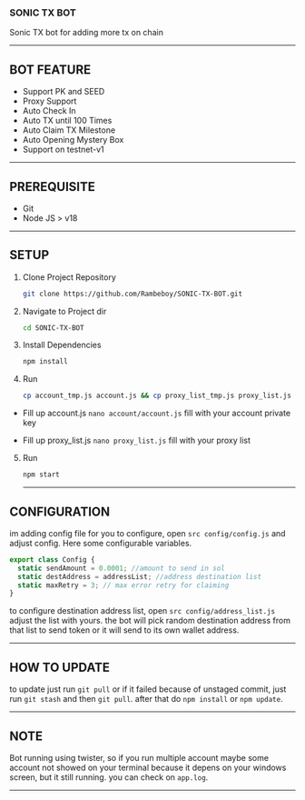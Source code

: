### SONIC TX BOT

Sonic TX bot for adding more tx on chain

---

## BOT FEATURE

- Support PK and SEED
- Proxy Support
- Auto Check In
- Auto TX until 100 Times
- Auto Claim TX Milestone
- Auto Opening Mystery Box
- Support on testnet-v1

---

## PREREQUISITE

- Git
- Node JS > v18

---

## SETUP

1. Clone Project Repository
   ```bash
   git clone https://github.com/Rambeboy/SONIC-TX-BOT.git
   ```

2. Navigate to Project dir
   ```bash
   cd SONIC-TX-BOT
   ```

3. Install Dependencies
   ```bash
   npm install
   ```

4. Run
   ```bash
   cp account_tmp.js account.js && cp proxy_list_tmp.js proxy_list.js
   ```

- Fill up account.js `nano account/account.js` fill with your account private key

- Fill up proxy_list.js `nano proxy_list.js` fill with your proxy list

5. Run
   ```bash
   npm start
   ```

   ---

## CONFIGURATION

im adding config file for you to configure, open `src config/config.js` and adjust config. Here some configurable variables.

```js
export class Config {
  static sendAmount = 0.0001; //amount to send in sol
  static destAddress = addressList; //address destination list
  static maxRetry = 3; // max error retry for claiming
}
```

to configure destination address list, open `src config/address_list.js` adjust the list with yours. the bot will pick random destination address from that list to send token or it will send to its own wallet address.

---

## HOW TO UPDATE

to update just run `git pull` or if it failed because of unstaged commit, just run `git stash` and then `git pull`. after that do `npm install` or `npm update`.

---

## NOTE

Bot running using twister, so if you run multiple account maybe some account not showed on your terminal because it depens on your windows screen, but it still running. you can check on `app.log`.

---
